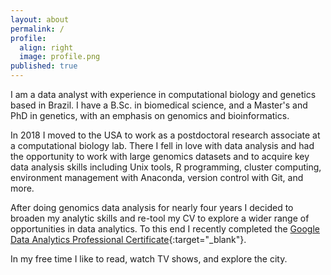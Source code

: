 ```yaml
---
layout: about
permalink: /
profile:
  align: right
  image: profile.png
published: true
---
```


I am a data analyst with experience in computational biology and genetics based in Brazil. I have a B.Sc. in biomedical science, and a Master's and PhD in genetics, with an emphasis on genomics and bioinformatics.

In 2018 I moved to the USA to work as a postdoctoral research associate at a computational biology lab. There I fell in love with data analysis and had the opportunity to work with large genomics datasets and to acquire key data analysis skills including Unix tools, R programming, cluster computing, environment management with Anaconda, version control with Git, and more.

After doing genomics data analysis for nearly four years I decided to broaden my analytic skills and re-tool my CV to explore a wider range of opportunities in data analytics. To this end I recently completed the [Google Data Analytics Professional Certificate](https://www.coursera.org/professional-certificates/google-data-analytics){:target="_blank"}.

In my free time I like to read, watch TV shows, and explore the city.
